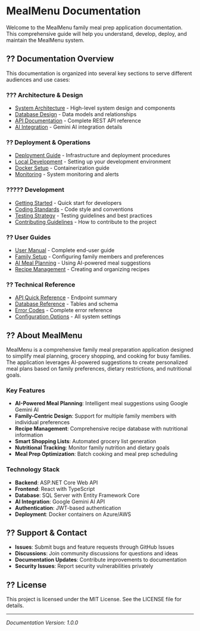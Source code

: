 # MealMenu Documentation

Welcome to the MealMenu family meal prep application documentation. This comprehensive guide will help you understand, develop, deploy, and maintain the MealMenu system.

## ?? Documentation Overview

This documentation is organized into several key sections to serve different audiences and use cases:

### ??? Architecture & Design
- [System Architecture](docs/ARCHITECTURE.md) - High-level system design and components
- [Database Design](docs/DATABASE.md) - Data models and relationships
- [API Documentation](docs/API.md) - Complete REST API reference
- [AI Integration](docs/AI_INTEGRATION.md) - Gemini AI integration details

### ?? Deployment & Operations
- [Deployment Guide](docs/DEPLOYMENT.md) - Infrastructure and deployment procedures
- [Local Development](docs/deployment/local-development.md) - Setting up your development environment
- [Docker Setup](docs/deployment/docker-setup.md) - Containerization guide
- [Monitoring](docs/deployment/monitoring-setup.md) - System monitoring and alerts

### ????? Development
- [Getting Started](docs/development/getting-started.md) - Quick start for developers
- [Coding Standards](docs/development/coding-standards.md) - Code style and conventions
- [Testing Strategy](docs/development/testing-strategy.md) - Testing guidelines and best practices
- [Contributing Guidelines](docs/CONTRIBUTING.md) - How to contribute to the project

### ?? User Guides
- [User Manual](docs/user-guides/user-manual.md) - Complete end-user guide
- [Family Setup](docs/user-guides/family-setup-guide.md) - Configuring family members and preferences
- [AI Meal Planning](docs/user-guides/ai-meal-planning.md) - Using AI-powered meal suggestions
- [Recipe Management](docs/user-guides/recipe-management.md) - Creating and organizing recipes

### ?? Technical Reference
- [API Quick Reference](docs/reference/api-quick-reference.md) - Endpoint summary
- [Database Reference](docs/reference/database-quick-reference.md) - Tables and schema
- [Error Codes](docs/reference/error-codes-reference.md) - Complete error reference
- [Configuration Options](docs/reference/configuration-reference.md) - All system settings

## ?? About MealMenu

MealMenu is a comprehensive family meal preparation application designed to simplify meal planning, grocery shopping, and cooking for busy families. The application leverages AI-powered suggestions to create personalized meal plans based on family preferences, dietary restrictions, and nutritional goals.

### Key Features
- **AI-Powered Meal Planning**: Intelligent meal suggestions using Google Gemini AI
- **Family-Centric Design**: Support for multiple family members with individual preferences
- **Recipe Management**: Comprehensive recipe database with nutritional information
- **Smart Shopping Lists**: Automated grocery list generation
- **Nutritional Tracking**: Monitor family nutrition and dietary goals
- **Meal Prep Optimization**: Batch cooking and meal prep scheduling

### Technology Stack
- **Backend**: ASP.NET Core Web API
- **Frontend**: React with TypeScript
- **Database**: SQL Server with Entity Framework Core
- **AI Integration**: Google Gemini AI API
- **Authentication**: JWT-based authentication
- **Deployment**: Docker containers on Azure/AWS

## ?? Support & Contact

- **Issues**: Submit bugs and feature requests through GitHub Issues
- **Discussions**: Join community discussions for questions and ideas
- **Documentation Updates**: Contribute improvements to documentation
- **Security Issues**: Report security vulnerabilities privately

## ?? License

This project is licensed under the MIT License. See the LICENSE file for details.

---

*Documentation Version: 1.0.0*
